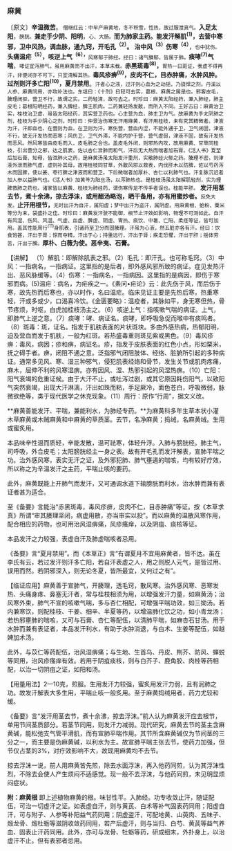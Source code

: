 ### 麻黄

〔原文〕**辛温微苦**。<small> 僧继红云：中牟产麻黄地，冬不积雪，性热，故过服泄真气。</small>**入足太阳**，<small>膀胱。</small>**兼走手少阴、阳明**，<small>心、大肠。</small>**而为肺家主药。能发汗解肌<sup>(1)</sup>，去营中寒邪，卫中风热，调血脉，通九窍，开毛孔<sup>（2）</sup>。**
**治中风<sup>（3）</sup>伤寒<sup>（4）</sup>**，<small>也中犹伤。</small>**头痛温疟<sup>（5）</sup>，咳逆上气<sup>（6），</sup>**<small>风寒郁于肺经。经曰：诸气膹郁，皆属于肺。</small>**痰哮<sup>(7)</sup>气喘**，<small>哮证宜泻肺气，虽用麻黄而不出汗，本草未载。</small>**赤黑斑毒<sup>(8)</sup>，**<small>胃热一曰斑证，表虚不得再汗，非便闭亦不可下，只宜清解其热。</small>**毒风疹痹<sup>(9)</sup>，皮肉不仁，目赤肿痛，水肿风肿。过剂则汗多亡阳<sup>(10)</sup>，夏月禁用**。<small>汗者心之液，过汗则心血为之动摇，乃骁悍之剂。丹溪以人参、麻黄同用，亦攻补法也。东垣曰：《十剂》曰轻可去实，葛根、麻黄之属是也。邪客皮毛，腠理闭拒，营卫不行，故谓之实。二药轻清，故可去之。时珍曰：麻黄太阳经药，兼入肺经，肺主皮毛；葛根阳明经药，兼入脾经，脾主肌肉。二药兼轻扬发散，而所入不同。王好古曰：麻黄治卫实，桂枝治卫虚，虽皆太阳经药，其实营卫药也。心主营为血，肺主卫为气。故麻黄为手太阴肺之剂，桂枝为手少阴心之剂。时珍曰：仲景治伤寒无汗用麻黄，有汗用桂枝，未有究其精微者。津液为汗，汗即血也，在营则为血，在卫则为汗。寒伤营，营血内涩，不能外通于卫，卫气闭固，津液不行，故无汗发热而恶寒；风伤卫，卫气外滞，不能内护于营，营气虚弱，津液不固，故有汗发热而恶风。然风寒皆由皮毛而入，皮毛肺之合也。盖皮毛外闭，则邪热内攻，故用麻黄、甘草同桂枝，引出营分之邪，达之肌表，佐以杏仁泄肺而和气，汗后无大热而喘者加石膏。《活人书》夏至后加石膏、知母，皆泄肺火之药，是麻黄汤虽太阳发汗重剂，实散肺经火郁之药。腠理不密，则津液外泄而肺气虚，虚则补其母，故用桂枝同甘草，外散风邪以救表，内伐肝木以防脾，佐以芍药泻木而固脾，使以姜、枣行脾之津液而和营卫。下后微喘者加厚朴、杏仁以利肺气也。汗复脉沉迟者加人参以益肺气也。《活人书》加黄芩为阳旦汤，以泻肺热也。是桂枝汤虽太阳解肌轻剂，实为理脾救肺之药也。诸家皆以麻黄、桂枝为肺经药，谓伤寒传足不传手者误也。桂能平肝。</small> **发汗用茎去节，煮十余沸，掠去浮沫，或用醋汤略泡，晒干备用，亦有用蜜炒者。**<small>庶免大发。</small>**止汗用根节，**<small>无时出汗为自汗，属阳虚；梦中出汗为盗汗，属阴虚。用麻黄根、蛤粉、粟米等分为末，袋盛扑之佳。时珍曰：麻黄发汗驶不能御，根节止汗效如影响，物理不可测如此。自汗有风湿、伤风、风温、气虚、血虚、脾虚、阴虚、胃热、痰饮、中暑、亡阳、柔痉等证，皆可加用。盖其性能周行<sup>(11)</sup>身肌表，引诸药至卫分而固腠理。汗虽为心液，然五脏亦各有汗。经曰：饮食饱甚，汗出于胃；惊而夺精，汗出于心；持重远行，汗出于肾；疾走恐懼，汗出于肝；摇体劳苦，汗出于脾。</small>**厚朴、白薇为使。恶辛夷、石膏。**

【讲解】 （1）解肌：即解除肌表之邪。（2）毛孔：即汗孔。也可称毛窍。（3）中风：一指病名，一指病证。这里指的是后者，即外感风邪所致的病证。症见发热汗出、恶风脉缓等。（4）伤寒：一指病名，一指病因。这里指的是病因，即伤于寒邪而病。(5)温疟：病名，为疟疾之一。《素问•疟论》云：此先伤于风，而后伤于寒，故先热而后寒也，亦以时作，名曰温疟。临床见证主要是先热后寒，热重寒轻，汗或多或少，口渴喜冷饮。《金匮要略》：温疫者，其脉如平，身无寒但热，骨节疼烦，时呕，白虎加桂枝汤主之。（6）咳逆上气：指咳嗽气喘的病证。上气，即肺气上逆之意。（7）痰哮：哮、病证名。痰哮，即呼吸急促而喉中有痰鸣者。（8）斑毒：斑，证名。指发于肌肤表面的片状斑块。多由外感热病，热郁阳明，迫及营血而发于肌肤，一般为红斑。若热盛毒重则斑见紫或黑色。（9）毒风疹痹：毒风，病因；疹和痹，病证名。疹，指发于皮肤表面的红色小点，形如栗米，抚之碍手者。痹，闭阻不通之意。泛指邪气闭阻肢体、经络、脏腑所引起的多种病证。通常多见风、寒、湿三种邪气，侵犯肌表经络和骨节，发生关节或肌肉疼痛，麻木，屈伸不利的风寒湿痹。亦有因风、湿、热邪引起的风湿热痹。（10）亡阳：阳气衰竭的危重证候。由于大汗不止，或吐泻过剧，或其它原因耗伤阳气，以致阳气突然衰竭，出现大汗淋漓，汗出如珠而粘，手足厥冷，面色苍白，呼吸微弱，脉微欲绝等，类于现代医学之休克现象。（11）周行：原作“行周”，据文义改。

**麻黄善能发汗、平喘，兼能利水，为肺经专药。**为麻黄科多年生草本状小灌木草麻黄或木贼麻黄和中麻黄的草质茎。去节，名净麻黄；捣绒，名麻黄绒。生用或蜜炙用。

本品味辛性温而质轻，辛能发散，温可祛寒，体轻升浮。入肺与膀胱经。肺主气，司呼吸，外合皮毛；太阳膀胱经主一身之表。故有开毛孔而发汗解表，宣肺平喘之功。治外感风寒，表实无汗之证，及外邪犯肺、肺气壅遏的喘咳，均有较好疗效，所以称之为辛温发汗之主药，平喘止咳的要药。

此外，麻黄既能上开肺气而发汗，又可通调水道下输膀胱而利水，治水肿而兼有表证者甚为适合。

至《备要》言能治“赤黑斑毒，毒风疹痹，皮肉不仁，目赤肿痛”等证。按《本草求真》所谓“审其腠理坚闭，病虚用散，亦当审实以投”。而以麻黄的温散风寒作用，配合相应的药物，也可用治风湿痹痛，风疹瘙痒，以及阴疽、痰核等证。

本品发汗之力较强，表虚自汗及肺虚喘咳者忌用。

《备要》言“夏月禁用”。而《本草正》言“有谓夏月不宜用麻黄者，皆不达。虽在李氏有云，若过发汗则汗多亡阳，若自汗表虚之人，用之则脱人元气，是皆过用、误用而然。若阴邪深入，则无论冬夏，皆所最宜，又何过之有”。

【临证应用】麻黄善于宣肺气，开腠理，透毛窍，散风寒。治外感风寒、恶寒发热、头痛身疼、鼻塞无汗者，常与桂枝相须为用，以增强发汗力量，如麻黄汤；治风寒外束，肺气不宣的咳嗽气喘，多与杏仁相配，可增强平喘功效，如三拗汤。若内兼寒饮，则配桂枝、干姜、细辛、半夏等药，以增温肺化饮之功，如小青龙汤；若热邪壅肺的喘咳，又可与石膏、杏仁等配伍，以清肺平喘，如麻杏石甘汤。用于水肿而兼有表证者，本品发汗利水，有助于水肿消退，与白术、生姜等配伍，如越婢加术汤。

此外，与苡仁等药配伍，治风湿痹痛；与生地、生首乌、丹皮、荆芥、防风、蝉蜕等同用，治风疹瘙痒有效。若用于阴疽痰核，则与白芥子、鹿角胶、肉桂等药相配，以治一切阴疽之证，如阳和汤。

【用量用法】2—10克，煎服。生用发汗力较强，蜜炙用发汗力弱，且有润肺之功。故发汗解表大多生用，平喘止咳一般炙用。至于麻黄捣绒用者，药力尤较和缓。

《备要》言“发汗用茎去节，煮十余沸，掠去浮沫。”前人认为麻黄发汗应去根节，单用节间茎质部分。若茎节同用，则发汗力减弱。现代研究，麻黄去节的茎主含麻黄碱，能松弛支气管平滑肌，而有宣肺平喘作用。其节所含麻黄碱仅为节间茎的三分之一，而主要是伪麻黄碱，以利水为主。故宣肺平喘主张去节，使药力加强，但节仅占茎的3%，对疗效影响不大，故现用麻黄均不去节。

掠去浮沫一说，前人用麻黄皆先煎，除去水面浮沫，再入他药同煎，认为其浮沫性烈，不除去会使人产生烦闷不适感觉。现一般不去浮沫，与他药同煎，未见明显烦闷症状。

**附：麻黄根** 即上述植物麻黄的根。味甘性平。入肺经。功专收敛止汗，随证配伍，可治一切虚汗之证。如表虚自汗，则与黄芪、白术等补气固表药同用；阳虚自汗，可与附子、人参等补阳益气药同用；阴虚盗汗，可配地黄、山萸肉、五味子、煅龙骨、煅杜蛎等滋阴收敛药同用，若产后虚汗，则与当归、白芍、黄芪等益气养血、固表止汗药同用。此外，亦可与龙骨、牡蛎等药，研成细末，外扑身上，以治虚汗不止。但有表邪者忌用。